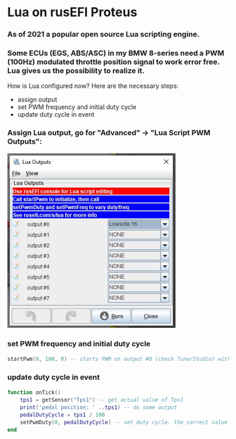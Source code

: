 # Lua on rusEFI Proteus

### As of 2021 a popular open source Lua scripting engine.
### Some ECUs (EGS, ABS/ASC) in my BMW 8-series need a PWM (100Hz) modulated throttle position signal to work error free. Lua gives us the possibility to realize it.

How is Lua configured now? Here are the necessary steps:
- assign output
- set PWM frequency and initial duty cycle
- update duty cycle in event

### Assign Lua output, go for "Advanced" -> "Lua Script PWM Outputs":

<img src="pictures/lua_outputs.jpg" title="lua outputs">

### set PWM frequency and initial duty cycle

```Lua
startPwm(0, 100, 0) -- starts PWM on output #0 (check TunerStudio) with 100Hz and initial duty cycle o 0%
```

### update duty cycle in event

```Lua
function onTick()
    tps1 = getSensor("Tps1") -- get actual value of Tps1
    print('pedal position: ' ..tps1) -- do some output
    pedalDutyCycle = tps1 / 100
    setPwmDuty(0, pedalDutyCycle) -- set duty cycle. the correct value is between 0 (= 0%) and 1 (100%)
end
```